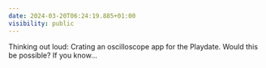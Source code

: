 ```yaml
---
date: 2024-03-20T06:24:19.885+01:00
visibility: public
---
```


Thinking out loud: Crating an oscilloscope app for the Playdate. Would this be possible? 
If you know...
